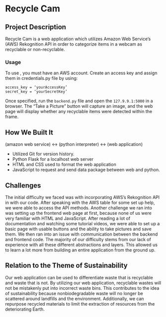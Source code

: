 # Recycle Cam

## Project Description 
Recycle Cam is a web application which utilizes Amazon Web Service’s (AWS) Rekognition API in order to categorize items in a webcam as recyclable or non-recyclable. 

### Usage
To use <name>, you must have an AWS account. Create an access key and assign them in credentials.py file by using:

```
access_key = ‘yourAccessKey’
secret_key = ‘yourSecretKey’
```

Once specified, run the `backend.py` file and open the `127.9.9.1:5000` in a browser. The “Take a Picture” button will capture an image, and the web page will display whether any recyclable items were detected within the frame.

## How We Built It
(amazon web service) <-> (python interpreter) <-> (web application)
- Utilized Git for version history.
- Python Flask for a localhost web server
- HTML and CSS used to format the web application
- JavaScript to request and send data package between web and python.

## Challenges
The initial difficulty we faced was with incorporating AWS’s Rekognition API in with our code. After speaking with the AWS table for some set up help, we were able to access the API methods. Another challenge we ran into was setting up the frontend web page at first, because none of us were very familiar with HTML and JavaScript. After reading a lot of documentation and watching some tutorial videos, we were able to set up a basic page with usable buttons and the ability to take pictures and save them. We then ran into an issue with communication between the backend and frontend code. The majority of our difficulty stems from our lack of experience with all these different abstractions and layers. This allowed us to learn a lot more from building an entire application from the ground up.

## Relation to the Theme of Sustainability
Our web application can be used to differentiate waste that is recyclable and waste that is not. By utilizing our web application, recyclable wastes will not be mistakenly put into incorrect waste bins. This contributes to the idea of sustainability because nonbiodegradable waste will no longer be scattered around landfills and the environment. Additionally, we can repurpose recycled materials to limit the extraction of resources from the deteriorating Earth. 
